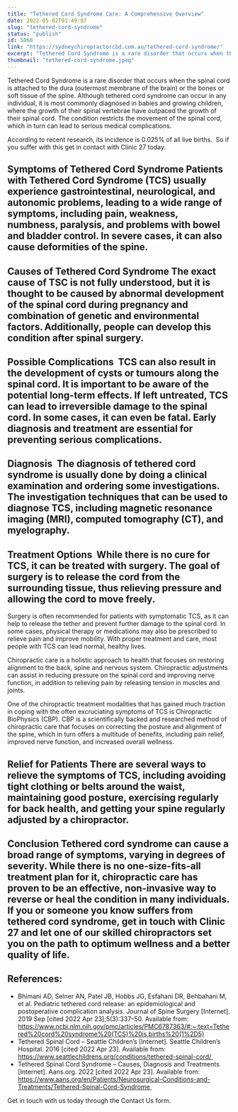```yaml
---
title: "Tethered Cord Syndrome Care: A Comprehensive Overview"
date: 2022-05-02T01:49:07
slug: "tethered-cord-syndrome"
status: "publish"
id: 5868
link: "https://sydneychiropractorcbd.com.au/tethered-cord-syndrome/"
excerpt: "Tethered Cord Syndrome is a rare disorder that occurs when the spinal cord is attached to the dura (outermost membrane of the brain) or the bones or soft tissue of the spine. Although tethered cord syndrome can occur in any individual, it is most commonly diagnosed in babies and growing children, where the growth of […]"
thumbnail: "tethered-cord-syndrome.jpeg"
---
```


Tethered Cord Syndrome is a rare disorder that occurs when the spinal cord is attached to the dura (outermost membrane of the brain) or the bones or soft tissue of the spine. Although tethered cord syndrome can occur in any individual, it is most commonly diagnosed in babies and growing children, where the growth of their spinal vertebrae have outpaced the growth of their spinal cord. The condition restricts the movement of the spinal cord, which in turn can lead to serious medical complications. 

According to recent research, its incidence is 0.025% of all live births.  So if you suffer with this get in contact with Clinic 27 today. 

## Symptoms of Tethered Cord Syndrome Patients with Tethered Cord Syndrome (TCS) usually experience gastrointestinal, neurological, and autonomic problems, leading to a wide range of symptoms, including pain, weakness, numbness, paralysis, and problems with bowel and bladder control. In severe cases, it can also cause deformities of the spine. 

## Causes of Tethered Cord Syndrome The exact cause of TSC is not fully understood, but it is thought to be caused by abnormal development of the spinal cord during pregnancy and combination of genetic and environmental factors. Additionally, people can develop this condition after spinal surgery. 

## Possible Complications  TCS can also result in the development of cysts or tumours along the spinal cord. It is important to be aware of the potential long-term effects. If left untreated, TCS can lead to irreversible damage to the spinal cord. In some cases, it can even be fatal. Early diagnosis and treatment are essential for preventing serious complications. 

## Diagnosis  The diagnosis of tethered cord syndrome is usually done by doing a clinical examination and ordering some investigations. The investigation techniques that can be used to diagnose TCS, including magnetic resonance imaging (MRI), computed tomography (CT), and myelography. 

## Treatment Options  While there is no cure for TCS, it can be treated with surgery. The goal of surgery is to release the cord from the surrounding tissue, thus relieving pressure and allowing the cord to move freely.  

Surgery is often recommended for patients with symptomatic TCS, as it can help to release the tether and prevent further damage to the spinal cord. In some cases, physical therapy or medications may also be prescribed to relieve pain and improve mobility. With proper treatment and care, most people with TCS can lead normal, healthy lives. 

Chiropractic care is a holistic approach to health that focuses on restoring alignment to the back, spine and nervous system. Chiropractic adjustments can assist in reducing pressure on the spinal cord and improving nerve function, in addition to relieving pain by releasing tension in muscles and joints.  

One of the chiropractic treatment modalities that has gained much traction in coping with the often excruciating symptoms of TCS is Chiropractic BioPhysics (CBP). CBP is a scientifically backed and researched method of chiropractic care that focuses on correcting the posture and alignment of the spine, which in turn offers a multitude of benefits, including pain relief, improved nerve function, and increased overall wellness. 

## Relief for Patients There are several ways to relieve the symptoms of TCS, including avoiding tight clothing or belts around the waist, maintaining good posture, exercising regularly for back health, and getting your spine regularly adjusted by a chiropractor. 

## Conclusion Tethered cord syndrome can cause a broad range of symptoms, varying in degrees of severity. While there is no one-size-fits-all treatment plan for it, chiropractic care has proven to be an effective, non-invasive way to reverse or heal the condition in many individuals. If you or someone you know suffers from tethered cord syndrome, get in touch with Clinic 27 and let one of our skilled chiropractors set you on the path to optimum wellness and a better quality of life. 

 ## References: 
- Bhimani AD, Selner AN, Patel JB, Hobbs JG, Esfahani DR, Behbahani M, et al. Pediatric tethered cord release: an epidemiological and postoperative complication analysis. Journal of Spine Surgery [Internet]. 2019 Sep [cited 2022 Apr 23];5(3):337–50. Available from: https://www.ncbi.nlm.nih.gov/pmc/articles/PMC6787363/#:~:text=Tethered%20cord%20syndrome%20(TCS)%20is,births%20(1%2D5) 
- ‌Tethered Spinal Cord – Seattle Children’s [Internet]. Seattle Children’s Hospital. 2016 [cited 2022 Apr 23]. Available from: https://www.seattlechildrens.org/conditions/tethered-spinal-cord/ 
- ‌Tethered Spinal Cord Syndrome – Causes, Diagnosis and Treatments [Internet]. Aans.org. 2022 [cited 2022 Apr 23]. Available from: https://www.aans.org/en/Patients/Neurosurgical-Conditions-and-Treatments/Tethered-Spinal-Cord-Syndrome 

Get in touch with us today through the Contact Us form.
